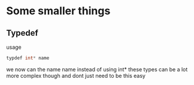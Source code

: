 

# Some smaller things

## Typedef 

usage
```c++
typdef int* name
```
we now can the name name instead of using int*
these types can be a lot more complex though and dont just need to be this easy